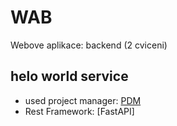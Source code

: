 # WAB
Webove aplikace: backend (2 cviceni)

## helo world service
- used project manager: [PDM](https://pdm.fming.dev/latest/)
- Rest Framework: [FastAPI]